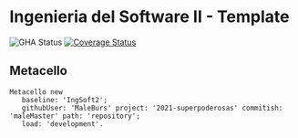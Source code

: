# Ingenieria del Software II - Template

![GHA Status](https://github.com/MaleBurs/2021-superpoderosas/actions/workflows/GHA.yml/badge.svg)
[![Coverage Status](https://coveralls.io/repos/github/MaleBurs/2021-superpoderosas/badge.svg?branch=master)](https://coveralls.io/github/MaleBurs/2021-superpoderosas?branch=master)

## Metacello

```smalltalk
Metacello new
   baseline: 'IngSoft2';
   githubUser: 'MaleBurs' project: '2021-superpoderosas' commitish: 'maleMaster' path: 'repository';
   load: 'development'.
```
